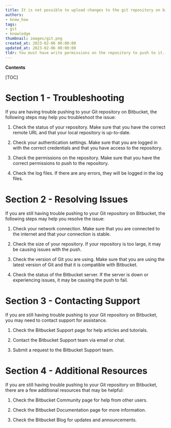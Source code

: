 ```yaml
---
title: It is not possible to upload changes to the git repository on bitbucket
authors:
- know_how
tags:
- git
- knowledge
thumbnail: images/git.png
created_at: 2023-02-06 00:00:00
updated_at: 2023-02-06 00:00:00
tldr: You must have write permissions on the repository to push to it.
---
```


**Contents**

[TOC]

# Section 1 - Troubleshooting

If you are having trouble pushing to your Git repository on Bitbucket, the following steps may help you troubleshoot the issue:

1. Check the status of your repository. Make sure that you have the correct remote URL and that your local repository is up-to-date.

2. Check your authentication settings. Make sure that you are logged in with the correct credentials and that you have access to the repository.

3. Check the permissions on the repository. Make sure that you have the correct permissions to push to the repository.

4. Check the log files. If there are any errors, they will be logged in the log files.

# Section 2 - Resolving Issues

If you are still having trouble pushing to your Git repository on Bitbucket, the following steps may help you resolve the issue:

1. Check your network connection. Make sure that you are connected to the internet and that your connection is stable.

2. Check the size of your repository. If your repository is too large, it may be causing issues with the push.

3. Check the version of Git you are using. Make sure that you are using the latest version of Git and that it is compatible with Bitbucket.

4. Check the status of the Bitbucket server. If the server is down or experiencing issues, it may be causing the push to fail.

# Section 3 - Contacting Support

If you are still having trouble pushing to your Git repository on Bitbucket, you may need to contact support for assistance.

1. Check the Bitbucket Support page for help articles and tutorials.

2. Contact the Bitbucket Support team via email or chat.

3. Submit a request to the Bitbucket Support team.

# Section 4 - Additional Resources

If you are still having trouble pushing to your Git repository on Bitbucket, there are a few additional resources that may be helpful:

1. Check the Bitbucket Community page for help from other users.

2. Check the Bitbucket Documentation page for more information.

3. Check the Bitbucket Blog for updates and announcements.
